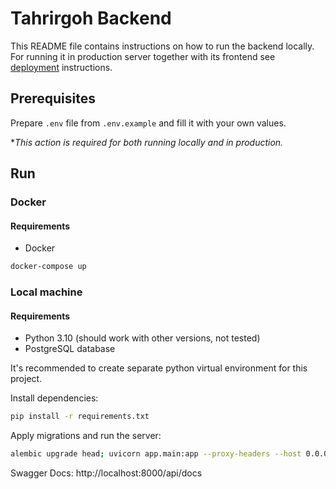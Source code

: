 # Tahrirgoh Backend

This README file contains instructions on how to run the backend locally.
For running it in production server together with its frontend see [deployment](../README.md) instructions.


## Prerequisites

Prepare `.env` file from `.env.example` and fill it with your own values.

**This action is required for both running locally and in production.*

## Run

### Docker

#### Requirements
- Docker

```bash
docker-compose up
```

### Local machine

#### Requirements
- Python 3.10 (should work with other versions, not tested)
- PostgreSQL database

It's recommended to create separate python virtual environment for this project.

Install dependencies:
```bash
pip install -r requirements.txt
```

Apply migrations and run the server:
```bash
alembic upgrade head; uvicorn app.main:app --proxy-headers --host 0.0.0.0 --port 8000 --reload
```

Swagger Docs: http://localhost:8000/api/docs



